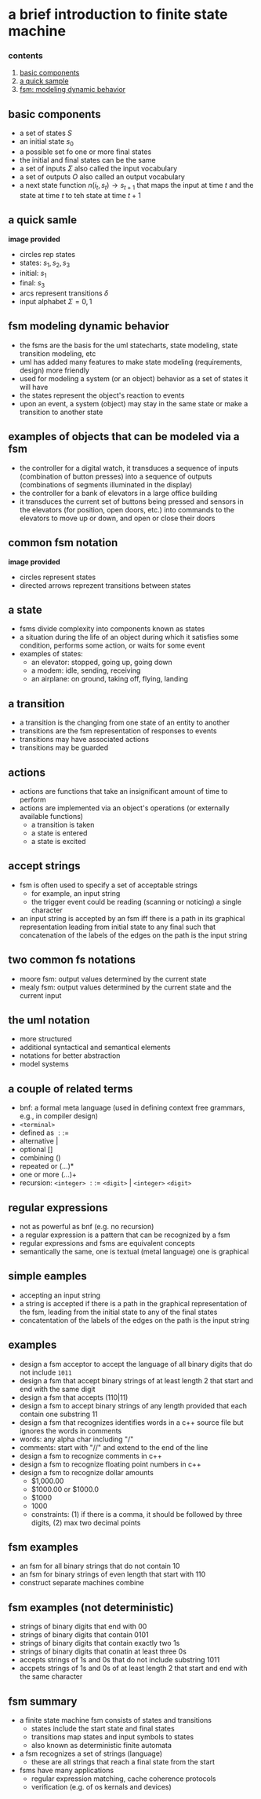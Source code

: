 # a brief introduction to finite state machine

### contents
1.  [basic components](#basic-components)
2.  [a quick sample](#a-quick-sample)
3.  [fsm: modeling dynamic behavior](#fsm-modeling-dynamic-behavior)


## basic components

-  a set of states $S$
-  an initial state $s_{0}$
-  a possible set fo one or more final states
-  the initial and final states can be the same
-  a set of inputs $\Sigma$ also called the input vocabulary
-  a set of outputs $O$ also called an output vocabulary
-  a next state function $n(i_{t}, s_{t}) \rightarrow s_{t + 1}$ that maps the input at time $t$ and the state at time $t$ to teh state at time $t + 1$

## a quick samle 

**image provided**

-  circles rep states
-  states:  $s_{1}, s_{2}, s_{3}$
-  initial:  $s_{1}$
-  final:  $s_{3}$
-  arcs represent transitions $\delta$
-  input alphabet $\Sigma = {0, 1}$

## fsm modeling dynamic behavior

-  the fsms are the basis for the uml statecharts, state modeling, state transition modeling, etc
-  uml has added many features to make state modeling (requirements, design) more friendly
-  used for modeling a system (or an object) behavior as a set of states it will have
-  the states represent the object's reaction to events
-  upon an event, a system (object) may stay in the same state or make a transition to another state

## examples of objects that can be modeled via a fsm

-  the controller for a digital watch, it transduces a sequence of inputs (combination of button presses) into a sequence of outputs (combinations of segments illuminated in the display)
-  the controller for a bank of elevators in a large office building
-  it transduces the current set of buttons being pressed and sensors in the elevators (for position, open doors, etc.) into commands to the elevators to move up or down, and open or close their doors

## common fsm notation

**image provided**

-  circles represent states
-  directed arrows reprezent transitions between states

##  a state

-  fsms divide complexity into components known as states
-  a situation during the life of an object during which it satisfies some condition, performs some action, or waits for some event
-  examples of states:
    -  an elevator: stopped, going up, going down
    -  a modem:  idle, sending, receiving
    -  an airplane:  on ground, taking off, flying, landing

##  a transition

-  a transition is the changing from one state of an entity to another
-  transitions are the fsm representation of responses to events
-  transitions may have associated actions
-  transitions may be guarded

##  actions

-  actions are functions that take an insignificant amount of time to perform
-  actions are implemented via an object's operations (or externally available functions)
    -  a transition is taken
    -  a state is entered
    -  a state is excited

##  accept strings

-  fsm is often used to specify a set of acceptable strings 
    -  for example, an input string
    -  the trigger event could be reading (scanning or noticing) a single character
-  an input string is accepted by an fsm iff there is a path in its graphical representation leading from initial state to any final such that concatenation of the labels of the edges on the path is the input string 

##  two common fs notations

-  moore fsm:  output values determined by the current state
-  mealy fsm:  output values determined by the current state and the current input

##  the uml notation

-  more structured
-  additional syntactical and semantical elements
-  notations for better abstraction
-  model systems

##  a couple of related terms

-  bnf:  a formal meta language (used in defining context free grammars, e.g., in compiler design)
-  `<terminal>`
-  defined as $::=$
-  alternative  $|$
-  optional $[]$
-  combining $()$
-  repeated  ${ }$ or $(...)\ast$
-  one or more $(...)+$
-  recursion:  `<integer>` $::=$ `<digit>` $|$ `<integer>` `<digit>`

##  regular expressions

-  not as powerful as bnf (e.g. no recursion)
-  a regular expression is a pattern that can be recognized by a fsm
-  regular expressions and fsms are equivalent concepts
-  semantically the same, one is textual (metal language) one is graphical

##  simple eamples

-  accepting an input string
-  a string is accepted if there is a path in the graphical representation of the fsm, leading from the initial state to any of the final states
-  concatentation of the labels of the edges on the path is the input string

##  examples

-  design a fsm acceptor to accept the language of all binary digits that do not include `1011`
-  design a fsm that accept binary strings of at least length 2 that start and end with the same digit
-  design a fsm that accepts $(110 | 11)$
-  design a fsm to accept binary strings of any length provided that each contain one substring $11$
-  design a fsm that recognizes identifies words in a c++ source file but ignores the words in comments
-  words:  any alpha char including "/"
-  comments:  start with "//" and extend to the end of the line
-  design a fsm to recognize comments in c++
-  design a fsm to recognize floating point numbers in c++
-  design a fsm to recognize dollar amounts
    -  $1,000.00
    -  $1000.00 or $1000.0
    -  $1000
    -  1000
    -  constraints:  (1) if there is a comma, it should be followed by three digits, (2) max two decimal points

##  fsm examples

-  an fsm for all binary strings that do not contain 10
-  an fsm for binary strings of even length that start with 110
-  construct separate machines combine

##  fsm examples (not deterministic)

-  strings of binary digits that end with 00
-  strings of binary digits that contain 0101
-  strings of binary digits that contain exactly two 1s
-  strings of binary digits that conatin at least three 0s
-  accepts strings of 1s and 0s that do not include substring 1011
-  accpets strings of 1s and 0s of at least length 2 that start and end with the same character

##  fsm summary

-  a finite state machine fsm consists of states and transitions
    -  states include the start state and final states
    -  transitions map states and input symbols to states
    -  also known as deterministic finite automata
-  a fsm recognizes a set of strings (language)
    -  these are all strings that reach a final state from the start
-  fsms have many applications
    -  regular expression matching, cache coherence protocols 
    -  verification (e.g. of os kernals and devices)
